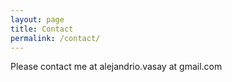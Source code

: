 ```yaml
---
layout: page
title: Contact
permalink: /contact/
---
```


Please contact me at alejandrio.vasay at gmail.com